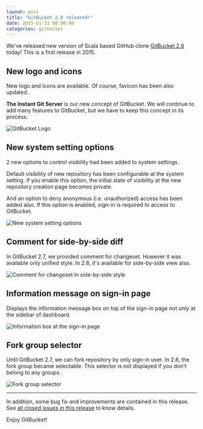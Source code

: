 ```yaml
---
layout: post
title: "GitBucket 2.8 released!"
date: 2015-01-31 00:00:00
categories: gitbucket
---
```


We've released new version of Scala based GitHub clone [GitBucket 2.8](https://github.com/takezoe/gitbucket/releases/tag/2.8) today! This is a first release in 2015.

## New logo and icons

New logo and icons are available. Of course, favicon has been also updated.

**The Instant Git Server** is our new concept of GitBucket. We will continue to add many features to GitBucket, but we have to keep this concept in its process.

![GitBucket Logo]({{site.baseurl}}/images/gitbucket-2.8/gitbucket_logo.png)

## New system setting options

2 new options to control visibility had been added to system settings.

Default visibility of new repository has been configurable at the system setting. If you enable this option, the initial state of visibility at the new repository creation page becomes private.

And an option to deny anonymous (i.e. unauthorized) access has been added also. If this option is enabled, sign-in is required to access to GitBucket.

![New system setting options]({{site.baseurl}}/images/gitbucket-2.8/new_system_settings.png)

## Comment for side-by-side diff

In GitBucket 2.7, we provided comment for changeset. However it was available only unified style. In 2.8, it's available for side-by-side view also.

![Comment for changeset in side-by-side style]({{site.baseurl}}/images/gitbucket-2.8/comment_side_by_side.png)

## Information message on sign-in page

Displays the information message box on top of the sign-in page not only at the sidebar of dashboard.

![Information box at the sign-in page]({{site.baseurl}}/images/gitbucket-2.8/signin_information.png)

## Fork group selector

Until GitBucket 2.7, we can fork repository by only sign-in user. In 2.8, the fork group became selectable. This selector is not displayed if you don't belong to any groups.

![Fork group selector]({{site.baseurl}}/images/gitbucket-2.8/fork_group_selector.png)

----

In addition, some bug fix and improvements are contained in this release. See [all closed issues in this release](https://github.com/takezoe/gitbucket/issues?q=milestone%3A2.8+is%3Aclosed) to know details.

Enjoy GitBucket!
